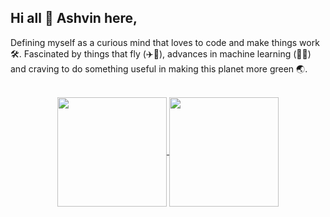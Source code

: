 ## Hi all 👋 **Ashvin** here, 

Defining myself as a curious mind that loves to code and make things work 🛠. Fascinated by things that fly (✈🚀), advances in machine learning (🧠🤖) and craving to do something useful in making this planet more green 🌏.    
 
<br>
<div align="center">
	<a href="https://acedev003-readme-stats.vercel.app/api/top-langs/?username=Acedev003&layout=compact&langs_count=6&theme=radicalapi?username=Acedev003&show_icons=true&theme=vision-friendly-dark" target="_blank">
		<img align="center" height="175" src="https://acedev003-readme-stats.vercel.app/api/top-langs/?username=Acedev003&layout=compact&langs_count=6&theme=radicalapi?username=Acedev003&show_icons=true&theme=vision-friendly-dark">
	</a>
	<a href="https://acedev003-readme-stats.vercel.app/api/top-langs/?username=Acedev003&layout=compact&langs_count=6&theme=radicalapi/top-langs/?username=Acedev003&layout=compact&langs_count=6&theme=radical" target="_blank">
		<img align="center" height="175" src="https://acedev003-readme-stats.vercel.app/api/top-langs/?username=Acedev003&layout=compact&langs_count=6&theme=radicalapi/top-langs/?username=Acedev003&layout=compact&langs_count=6&theme=radical">
	</a>
</div>


